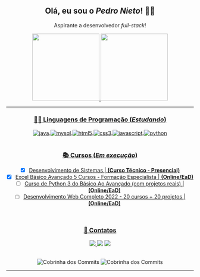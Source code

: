 <div align="center">
<h2> Olá, eu sou o <i>Pedro Nieto</i>! 👋🏼 </h2>
<p> Aspirante a desenvolvedor <i>full-stack</i>! </p>
</div> 



<div align="center">
<a href="https://github.com/Pedroo-Nietoo"/>   
  
<img height="180em" src="https://github-readme-stats.vercel.app/api?username=Pedroo-Nietoo&theme=dracula&show_icons=true&locale=pt-br&title_color=FFFFFF&text__color=FFFFFF&icon_color=&bg_color=DEG,051937,00456A,007789,00A88C&border_color=2F4858&include_all_commits=true&count_private=true"/>

<img height="180em" src="https://github-readme-stats.vercel.app/api/top-langs/?username=Pedroo-Nietoo&theme=dracula&layout=compact&locale=pt-br&title_color=FFFFFF&text__color=FFFFFF&bg_color=DEG,00A88C,007789,00456A,051937&border_color=2F4858&langs_count=5"/>
</div> <hr>



<div align="center">
  
### 👨‍💻 Linguagens de Programação (_Estudando_)
  
  <img align="center" alt="java" src="https://img.shields.io/badge/Java-0d1117?style=for-the-badge&logo=java&logoColor=ED8B00"/>
  <img align="center" alt="mysql" src="https://img.shields.io/badge/MySQL-0d1117?style=for-the-badge&logo=mysql&logoColor=white"/>
  <img align="center" alt="html5" src="https://img.shields.io/badge/HTML5-0d1117?style=for-the-badge&logo=html5&logoColor=E34F26"/>
  <img align="center" alt="css3" src="https://img.shields.io/badge/CSS3-0d1117?style=for-the-badge&logo=css3&logoColor=1572B6"/>
  <img align="center" alt="javascript" src="https://img.shields.io/badge/JavaScript-0d1117?style=for-the-badge&logo=javascript&logoColor=F7DF1E"/>
  <img align="center" alt="python" src="https://img.shields.io/badge/Python-0d1117?style=for-the-badge&logo=python&logoColor=3776AB"/>
</div> <br>



<div align="center">
  
### 📚 Cursos (_Em execução_)
  - [X] Desenvolvimento de Sistemas | **(Curso Técnico - Presencial)**
  - [X] Excel Básico Avançado 5 Cursos - Formação Especialista | **(Online/EaD)**
  - [ ] Curso de Python 3 do Básico Ao Avançado (com projetos reais) |**(Online/EaD)**
  - [ ] Desenvolvimento Web Completo 2022 - 20 cursos + 20 projetos | **(Online/EaD)**
</div> <br>



<div align="center" target="_blank">
  
### 📧 Contatos
  <img src="https://img.shields.io/badge/Gmail-1E1F1F?style=for-the-badge&logo=gmail&logoColor=D14836"/>

  <a href="https://www.instagram.com/pedroonietoo/">
  <img src="https://img.shields.io/badge/Instagram-1E1F1F?style=for-the-badge&logo=instagram&logoColor=E4405F"/></a>

  <a href="https://www.linkedin.com/in/pedro-nieto-645299235/">
  <img src="https://img.shields.io/badge/LinkedIn-1E1F1F?style=for-the-badge&logo=linkedin&logoColor=00B2FF"/></a>
  
</div> <br>
  
  
  
<div align="center">
  
  ![Cobrinha dos Commits](https://github.com/Pedroo-Nietoo/Pedroo-Nietoo/blob/output/github-contribution-grid-snake.svg#gh-dark-mode-only)
  ![Cobrinha dos Commits](https://github.com/Pedroo-Nietoo/Pedroo-Nietoo/blob/output/github-contribution-grid-snake.gif#gh-light-mode-only)
  
</div>
<hr>
